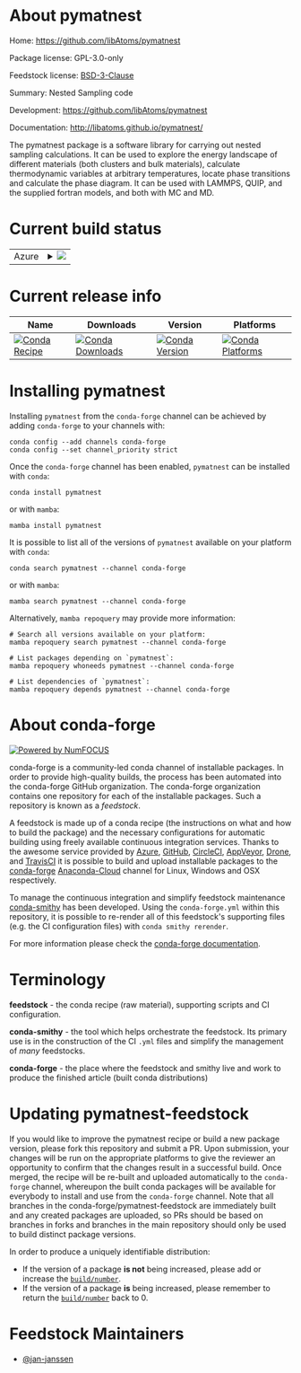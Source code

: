 About pymatnest
===============

Home: https://github.com/libAtoms/pymatnest

Package license: GPL-3.0-only

Feedstock license: [BSD-3-Clause](https://github.com/conda-forge/pymatnest-feedstock/blob/main/LICENSE.txt)

Summary: Nested Sampling code

Development: https://github.com/libAtoms/pymatnest

Documentation: http://libatoms.github.io/pymatnest/

The pymatnest package is a software library for carrying out
nested sampling calculations. It can be used to explore the
energy landscape of different materials (both clusters and
bulk materials), calculate thermodynamic variables at arbitrary
temperatures, locate phase transitions and calculate the phase
diagram. It can be used with LAMMPS, QUIP, and the supplied
fortran models, and both with MC and MD.


Current build status
====================


<table>
    
  <tr>
    <td>Azure</td>
    <td>
      <details>
        <summary>
          <a href="https://dev.azure.com/conda-forge/feedstock-builds/_build/latest?definitionId=9394&branchName=main">
            <img src="https://dev.azure.com/conda-forge/feedstock-builds/_apis/build/status/pymatnest-feedstock?branchName=main">
          </a>
        </summary>
        <table>
          <thead><tr><th>Variant</th><th>Status</th></tr></thead>
          <tbody><tr>
              <td>linux_64_python3.10.____cpython</td>
              <td>
                <a href="https://dev.azure.com/conda-forge/feedstock-builds/_build/latest?definitionId=9394&branchName=main">
                  <img src="https://dev.azure.com/conda-forge/feedstock-builds/_apis/build/status/pymatnest-feedstock?branchName=main&jobName=linux&configuration=linux_64_python3.10.____cpython" alt="variant">
                </a>
              </td>
            </tr><tr>
              <td>linux_64_python3.7.____cpython</td>
              <td>
                <a href="https://dev.azure.com/conda-forge/feedstock-builds/_build/latest?definitionId=9394&branchName=main">
                  <img src="https://dev.azure.com/conda-forge/feedstock-builds/_apis/build/status/pymatnest-feedstock?branchName=main&jobName=linux&configuration=linux_64_python3.7.____cpython" alt="variant">
                </a>
              </td>
            </tr><tr>
              <td>linux_64_python3.8.____73_pypy</td>
              <td>
                <a href="https://dev.azure.com/conda-forge/feedstock-builds/_build/latest?definitionId=9394&branchName=main">
                  <img src="https://dev.azure.com/conda-forge/feedstock-builds/_apis/build/status/pymatnest-feedstock?branchName=main&jobName=linux&configuration=linux_64_python3.8.____73_pypy" alt="variant">
                </a>
              </td>
            </tr><tr>
              <td>linux_64_python3.8.____cpython</td>
              <td>
                <a href="https://dev.azure.com/conda-forge/feedstock-builds/_build/latest?definitionId=9394&branchName=main">
                  <img src="https://dev.azure.com/conda-forge/feedstock-builds/_apis/build/status/pymatnest-feedstock?branchName=main&jobName=linux&configuration=linux_64_python3.8.____cpython" alt="variant">
                </a>
              </td>
            </tr><tr>
              <td>linux_64_python3.9.____73_pypy</td>
              <td>
                <a href="https://dev.azure.com/conda-forge/feedstock-builds/_build/latest?definitionId=9394&branchName=main">
                  <img src="https://dev.azure.com/conda-forge/feedstock-builds/_apis/build/status/pymatnest-feedstock?branchName=main&jobName=linux&configuration=linux_64_python3.9.____73_pypy" alt="variant">
                </a>
              </td>
            </tr><tr>
              <td>linux_64_python3.9.____cpython</td>
              <td>
                <a href="https://dev.azure.com/conda-forge/feedstock-builds/_build/latest?definitionId=9394&branchName=main">
                  <img src="https://dev.azure.com/conda-forge/feedstock-builds/_apis/build/status/pymatnest-feedstock?branchName=main&jobName=linux&configuration=linux_64_python3.9.____cpython" alt="variant">
                </a>
              </td>
            </tr>
          </tbody>
        </table>
      </details>
    </td>
  </tr>
</table>

Current release info
====================

| Name | Downloads | Version | Platforms |
| --- | --- | --- | --- |
| [![Conda Recipe](https://img.shields.io/badge/recipe-pymatnest-green.svg)](https://anaconda.org/conda-forge/pymatnest) | [![Conda Downloads](https://img.shields.io/conda/dn/conda-forge/pymatnest.svg)](https://anaconda.org/conda-forge/pymatnest) | [![Conda Version](https://img.shields.io/conda/vn/conda-forge/pymatnest.svg)](https://anaconda.org/conda-forge/pymatnest) | [![Conda Platforms](https://img.shields.io/conda/pn/conda-forge/pymatnest.svg)](https://anaconda.org/conda-forge/pymatnest) |

Installing pymatnest
====================

Installing `pymatnest` from the `conda-forge` channel can be achieved by adding `conda-forge` to your channels with:

```
conda config --add channels conda-forge
conda config --set channel_priority strict
```

Once the `conda-forge` channel has been enabled, `pymatnest` can be installed with `conda`:

```
conda install pymatnest
```

or with `mamba`:

```
mamba install pymatnest
```

It is possible to list all of the versions of `pymatnest` available on your platform with `conda`:

```
conda search pymatnest --channel conda-forge
```

or with `mamba`:

```
mamba search pymatnest --channel conda-forge
```

Alternatively, `mamba repoquery` may provide more information:

```
# Search all versions available on your platform:
mamba repoquery search pymatnest --channel conda-forge

# List packages depending on `pymatnest`:
mamba repoquery whoneeds pymatnest --channel conda-forge

# List dependencies of `pymatnest`:
mamba repoquery depends pymatnest --channel conda-forge
```


About conda-forge
=================

[![Powered by
NumFOCUS](https://img.shields.io/badge/powered%20by-NumFOCUS-orange.svg?style=flat&colorA=E1523D&colorB=007D8A)](https://numfocus.org)

conda-forge is a community-led conda channel of installable packages.
In order to provide high-quality builds, the process has been automated into the
conda-forge GitHub organization. The conda-forge organization contains one repository
for each of the installable packages. Such a repository is known as a *feedstock*.

A feedstock is made up of a conda recipe (the instructions on what and how to build
the package) and the necessary configurations for automatic building using freely
available continuous integration services. Thanks to the awesome service provided by
[Azure](https://azure.microsoft.com/en-us/services/devops/), [GitHub](https://github.com/),
[CircleCI](https://circleci.com/), [AppVeyor](https://www.appveyor.com/),
[Drone](https://cloud.drone.io/welcome), and [TravisCI](https://travis-ci.com/)
it is possible to build and upload installable packages to the
[conda-forge](https://anaconda.org/conda-forge) [Anaconda-Cloud](https://anaconda.org/)
channel for Linux, Windows and OSX respectively.

To manage the continuous integration and simplify feedstock maintenance
[conda-smithy](https://github.com/conda-forge/conda-smithy) has been developed.
Using the ``conda-forge.yml`` within this repository, it is possible to re-render all of
this feedstock's supporting files (e.g. the CI configuration files) with ``conda smithy rerender``.

For more information please check the [conda-forge documentation](https://conda-forge.org/docs/).

Terminology
===========

**feedstock** - the conda recipe (raw material), supporting scripts and CI configuration.

**conda-smithy** - the tool which helps orchestrate the feedstock.
                   Its primary use is in the construction of the CI ``.yml`` files
                   and simplify the management of *many* feedstocks.

**conda-forge** - the place where the feedstock and smithy live and work to
                  produce the finished article (built conda distributions)


Updating pymatnest-feedstock
============================

If you would like to improve the pymatnest recipe or build a new
package version, please fork this repository and submit a PR. Upon submission,
your changes will be run on the appropriate platforms to give the reviewer an
opportunity to confirm that the changes result in a successful build. Once
merged, the recipe will be re-built and uploaded automatically to the
`conda-forge` channel, whereupon the built conda packages will be available for
everybody to install and use from the `conda-forge` channel.
Note that all branches in the conda-forge/pymatnest-feedstock are
immediately built and any created packages are uploaded, so PRs should be based
on branches in forks and branches in the main repository should only be used to
build distinct package versions.

In order to produce a uniquely identifiable distribution:
 * If the version of a package **is not** being increased, please add or increase
   the [``build/number``](https://docs.conda.io/projects/conda-build/en/latest/resources/define-metadata.html#build-number-and-string).
 * If the version of a package **is** being increased, please remember to return
   the [``build/number``](https://docs.conda.io/projects/conda-build/en/latest/resources/define-metadata.html#build-number-and-string)
   back to 0.

Feedstock Maintainers
=====================

* [@jan-janssen](https://github.com/jan-janssen/)

